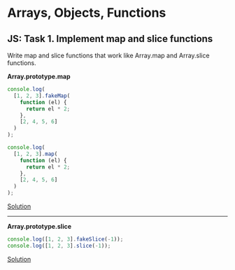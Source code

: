 # Arrays, Objects, Functions

## JS: Task 1. Implement map and slice functions

Write map and slice functions that work like Array.map and Array.slice functions.

**Array.prototype.map**

```js
console.log(
  [1, 2, 3].fakeMap(
    function (el) {
      return el * 2;
    },
    [2, 4, 5, 6]
  )
);

console.log(
  [1, 2, 3].map(
    function (el) {
      return el * 2;
    },
    [2, 4, 5, 6]
  )
);
```

[Solution](./arraysObjectsFunctions/fakeMap.js)

---

**Array.prototype.slice**

```js
console.log([1, 2, 3].fakeSlice(-1));
console.log([1, 2, 3].slice(-1));
```

[Solution](./arraysObjectsFunctions/fakeSlice.js)
